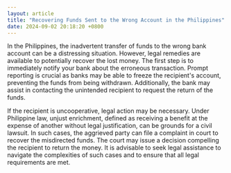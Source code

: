 ```yaml
---
layout: article
title: "Recovering Funds Sent to the Wrong Account in the Philippines"
date: 2024-09-02 20:18:20 +0800
---
```


<p>In the Philippines, the inadvertent transfer of funds to the wrong bank account can be a distressing situation. However, legal remedies are available to potentially recover the lost money. The first step is to immediately notify your bank about the erroneous transaction. Prompt reporting is crucial as banks may be able to freeze the recipient's account, preventing the funds from being withdrawn. Additionally, the bank may assist in contacting the unintended recipient to request the return of the funds.</p><p>If the recipient is uncooperative, legal action may be necessary. Under Philippine law, unjust enrichment, defined as receiving a benefit at the expense of another without legal justification, can be grounds for a civil lawsuit. In such cases, the aggrieved party can file a complaint in court to recover the misdirected funds. The court may issue a decision compelling the recipient to return the money. It is advisable to seek legal assistance to navigate the complexities of such cases and to ensure that all legal requirements are met.</p>